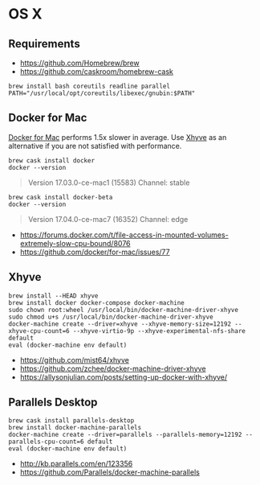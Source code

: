 # OS X

## Requirements

- https://github.com/Homebrew/brew
- https://github.com/caskroom/homebrew-cask

```
brew install bash coreutils readline parallel
PATH="/usr/local/opt/coreutils/libexec/gnubin:$PATH"
```

## Docker for Mac

[Docker for Mac](https://www.docker.com/docker-mac) performs 1.5x slower in average. 
Use [Xhyve](#Xhyve) as an alternative if you are not satisfied with performance.

```
brew cask install docker
docker --version
```

> Version 17.03.0-ce-mac1 (15583)
Channel: stable


```
brew cask install docker-beta
docker --version
```

> Version 17.04.0-ce-mac7 (16352)
Channel: edge

- https://forums.docker.com/t/file-access-in-mounted-volumes-extremely-slow-cpu-bound/8076
- https://github.com/docker/for-mac/issues/77

## Xhyve

```
brew install --HEAD xhyve
brew install docker docker-compose docker-machine
sudo chown root:wheel /usr/local/bin/docker-machine-driver-xhyve
sudo chmod u+s /usr/local/bin/docker-machine-driver-xhyve
docker-machine create --driver=xhyve --xhyve-memory-size=12192 --xhyve-cpu-count=6 --xhyve-virtio-9p --xhyve-experimental-nfs-share default
eval (docker-machine env default)

```

- https://github.com/mist64/xhyve
- https://github.com/zchee/docker-machine-driver-xhyve
- https://allysonjulian.com/posts/setting-up-docker-with-xhyve/

## Parallels Desktop

```
brew cask install parallels-desktop
brew install docker-machine-parallels
docker-machine create --driver=parallels --parallels-memory=12192 --parallels-cpu-count=6 default
eval (docker-machine env default)
```

- http://kb.parallels.com/en/123356
- https://github.com/Parallels/docker-machine-parallels

